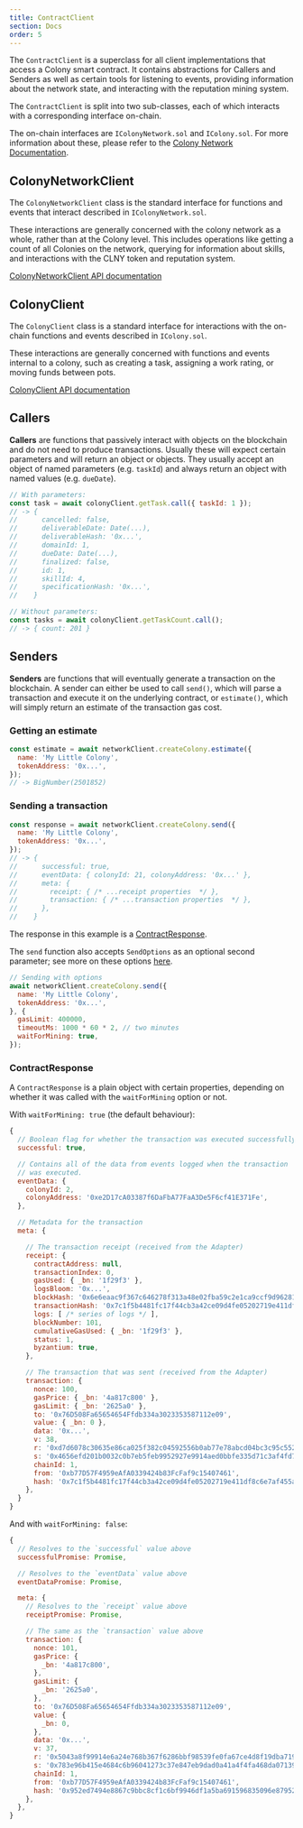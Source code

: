 ```yaml
---
title: ContractClient
section: Docs
order: 5
---
```


The `ContractClient` is a superclass for all client implementations that access a Colony smart contract. It contains abstractions for Callers and Senders as well as certain tools for listening to events, providing information about the network state, and interacting with the reputation mining system.

The `ContractClient` is split into two sub-classes, each of which interacts with a corresponding interface on-chain.

The on-chain interfaces are `IColonyNetwork.sol` and `IColony.sol`. For more information about these, please refer to the [Colony Network Documentation](/colonynetwork/api-the-colony-network/).


## ColonyNetworkClient
The `ColonyNetworkClient` class is the standard interface for functions and events that interact described in `IColonyNetwork.sol`.

These interactions are generally concerned with the colony network as a whole, rather than at the Colony level. This includes operations like getting a count of all Colonies on the network, querying for information about skills, and interactions with the CLNY token and reputation system.

[ColonyNetworkClient API documentation](/colonyjs/api-colonynetworkclient/)

## ColonyClient

The `ColonyClient` class is a standard interface for interactions with the on-chain functions and events described in `IColony.sol`.

These interactions are generally concerned with functions and events internal to a colony, such as creating a task, assigning a work rating, or moving funds between pots.

[ColonyClient API documentation](/colonyjs/api-colonyclient/)

## Callers

**Callers** are functions that passively interact with objects on the blockchain and do not need to produce transactions. Usually these will expect certain parameters and will return an object or objects. They usually accept an object of named parameters (e.g. `taskId`) and always return an object with named values (e.g. `dueDate`).

```js
// With parameters:
const task = await colonyClient.getTask.call({ taskId: 1 });
// -> {
//      cancelled: false,
//      deliverableDate: Date(...),
//      deliverableHash: '0x...',
//      domainId: 1,
//      dueDate: Date(...),
//      finalized: false,
//      id: 1,
//      skillId: 4,
//      specificationHash: '0x...',
//    }

// Without parameters:
const tasks = await colonyClient.getTaskCount.call();
// -> { count: 201 }
```

## Senders

**Senders** are functions that will eventually generate a transaction on the blockchain. A sender can either be used to call `send()`, which will parse a transaction and execute it on the underlying contract, or `estimate()`, which will simply return an estimate of the transaction gas cost.

### Getting an estimate

```js
const estimate = await networkClient.createColony.estimate({
  name: 'My Little Colony',
  tokenAddress: '0x...',
});
// -> BigNumber(2501852)
```

### Sending a transaction

```js
const response = await networkClient.createColony.send({
  name: 'My Little Colony',
  tokenAddress: '0x...',
});
// -> {
//      successful: true,
//      eventData: { colonyId: 21, colonyAddress: '0x...' },
//      meta: {
//        receipt: { /* ...receipt properties  */ },
//        transaction: { /* ...transaction properties  */ },
//      },
//    }
```

The response in this example is a [ContractResponse](#contractresponse).

The `send` function also accepts `SendOptions` as an optional second parameter; see more on these options [here](/colonyjs/api-contractmethodsender/#sendinputvalues-options).

```js
// Sending with options
await networkClient.createColony.send({
  name: 'My Little Colony',
  tokenAddress: '0x...',
}, {
  gasLimit: 400000,
  timeoutMs: 1000 * 60 * 2, // two minutes
  waitForMining: true,
});
```

### ContractResponse

A `ContractResponse` is a plain object with certain properties, depending on whether it was called with the `waitForMining` option or not.

With `waitForMining: true` (the default behaviour):

```js
{
  // Boolean flag for whether the transaction was executed successfully or not
  successful: true,

  // Contains all of the data from events logged when the transaction
  // was executed.
  eventData: {
    colonyId: 2,
    colonyAddress: '0xe2D17cA03387f6DaFbA77FaA3De5F6cf41E371Fe',
  },

  // Metadata for the transaction
  meta: {

    // The transaction receipt (received from the Adapter)
    receipt: {
      contractAddress: null,
      transactionIndex: 0,
      gasUsed: { _bn: '1f29f3' },
      logsBloom: '0x...',
      blockHash: '0x6e6eaac9f367c646278f313a48e02fba59c2e1ca9ccf9d96281e3ebd9614b0a2',
      transactionHash: '0x7c1f5b4481fc17f44cb3a42ce09d4fe05202719e411df8c6e7af455a79bbcca4',
      logs: [ /* series of logs */ ],
      blockNumber: 101,
      cumulativeGasUsed: { _bn: '1f29f3' },
      status: 1,
      byzantium: true,
    },

    // The transaction that was sent (received from the Adapter)
    transaction: {
      nonce: 100,
      gasPrice: { _bn: '4a817c800' },
      gasLimit: { _bn: '2625a0' },
      to: '0x76D508Fa65654654Ffdb334a3023353587112e09',
      value: { _bn: 0 },
      data: '0x...',
      v: 38,
      r: '0xd7d6078c30635e86ca025f382c04592556b0ab77e78abcd04bc3c95c55260698',
      s: '0x4656efd201b0032c0b7eb5feb9952927e9914aed0bbfe335d71c3af4fd7a08c1',
      chainId: 1,
      from: '0xb77D57F4959eAfA0339424b83FcFaf9c15407461',
      hash: '0x7c1f5b4481fc17f44cb3a42ce09d4fe05202719e411df8c6e7af455a79bbcca4',
    },
  }
}
```

And with `waitForMining: false`:

```js
{
  // Resolves to the `successful` value above
  successfulPromise: Promise,

  // Resolves to the `eventData` value above
  eventDataPromise: Promise,

  meta: {
    // Resolves to the `receipt` value above
    receiptPromise: Promise,

    // The same as the `transaction` value above
    transaction: {
      nonce: 101,
      gasPrice: {
        _bn: '4a817c800',
      },
      gasLimit: {
        _bn: '2625a0',
      },
      to: '0x76D508Fa65654654Ffdb334a3023353587112e09',
      value: {
        _bn: 0,
      },
      data: '0x...',
      v: 37,
      r: '0x5043a8f99914e6a24e768b367f6286bbf98539fe0fa67ce4d8f19dba7194067f',
      s: '0x783e96b415e4684c6b96041273c37e847eb9dad0a41a4f4fa468da07139d6a3a',
      chainId: 1,
      from: '0xb77D57F4959eAfA0339424b83FcFaf9c15407461',
      hash: '0x952ed7494e8867c9bbc8cf1c6bf9946df1a5ba691596835096e8795248a5db51',
    },
  },
}
```
